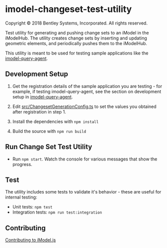 # imodel-changeset-test-utility

Copyright © 2018 Bentley Systems, Incorporated. All rights reserved.

Test utility for generating and pushing change sets to an iModel in the iModelHub. The utility creates change sets by inserting and updating geometric elements, and periodically pushes them to the iModelHub.

This utility is meant to be used for testing sample applications like the [imodel-query-agent](https://github.com/imodeljs/imodel-query-agent).


## Development Setup
1. Get the registration details of the sample application you are testing - for example, if testing imodel-query-agent, see the section on development setup in [imodel-query-agent](https://github.com/imodeljs/imodel-query-agent/blob/master/README.md).

2. Edit [src/ChangesetGenerationConfig.ts](./src/ChangesetGenerationConfig.ts) to set the values you obtained after registration in step 1.

3. Install the dependencies with `npm install`

4. Build the source with `npm run build`

## Run Change Set Test Utility

- Run `npm start`. Watch the console for various messages that show the progress.

## Test

The utility includes some tests to validate it's behavior - these are useful for internal testing:
- Unit tests: `npm test`
- Integration tests: `npm run test:integration`

## Contributing

[Contributing to iModel.js](https://github.com/imodeljs/imodeljs/blob/master/CONTRIBUTING.md)
